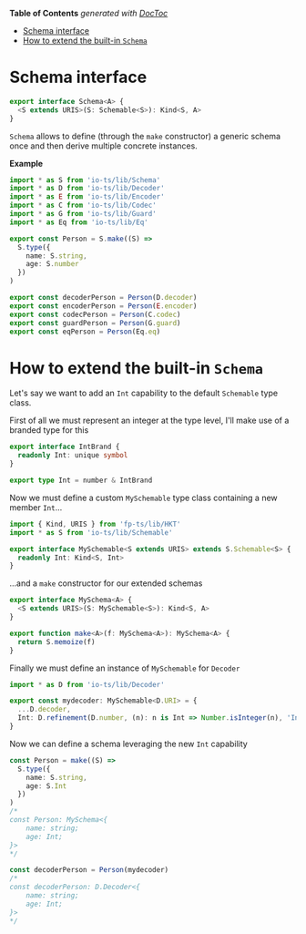 <!-- START doctoc generated TOC please keep comment here to allow auto update -->
<!-- DON'T EDIT THIS SECTION, INSTEAD RE-RUN doctoc TO UPDATE -->

**Table of Contents** _generated with [DocToc](https://github.com/thlorenz/doctoc)_

- [Schema interface](#schema-interface)
- [How to extend the built-in `Schema`](#how-to-extend-the-built-in-schema)

<!-- END doctoc generated TOC please keep comment here to allow auto update -->

# Schema interface

```ts
export interface Schema<A> {
  <S extends URIS>(S: Schemable<S>): Kind<S, A>
}
```

`Schema` allows to define (through the `make` constructor) a generic schema once and then derive multiple concrete instances.

**Example**

```ts
import * as S from 'io-ts/lib/Schema'
import * as D from 'io-ts/lib/Decoder'
import * as E from 'io-ts/lib/Encoder'
import * as C from 'io-ts/lib/Codec'
import * as G from 'io-ts/lib/Guard'
import * as Eq from 'io-ts/lib/Eq'

export const Person = S.make((S) =>
  S.type({
    name: S.string,
    age: S.number
  })
)

export const decoderPerson = Person(D.decoder)
export const encoderPerson = Person(E.encoder)
export const codecPerson = Person(C.codec)
export const guardPerson = Person(G.guard)
export const eqPerson = Person(Eq.eq)
```

# How to extend the built-in `Schema`

Let's say we want to add an `Int` capability to the default `Schemable` type class.

First of all we must represent an integer at the type level, I'll make use of a branded type for this

```ts
export interface IntBrand {
  readonly Int: unique symbol
}

export type Int = number & IntBrand
```

Now we must define a custom `MySchemable` type class containing a new member `Int`...

```ts
import { Kind, URIS } from 'fp-ts/lib/HKT'
import * as S from 'io-ts/lib/Schemable'

export interface MySchemable<S extends URIS> extends S.Schemable<S> {
  readonly Int: Kind<S, Int>
}
```

...and a `make` constructor for our extended schemas

```ts
export interface MySchema<A> {
  <S extends URIS>(S: MySchemable<S>): Kind<S, A>
}

export function make<A>(f: MySchema<A>): MySchema<A> {
  return S.memoize(f)
}
```

Finally we must define an instance of `MySchemable` for `Decoder`

```ts
import * as D from 'io-ts/lib/Decoder'

export const mydecoder: MySchemable<D.URI> = {
  ...D.decoder,
  Int: D.refinement(D.number, (n): n is Int => Number.isInteger(n), 'Int')
}
```

Now we can define a schema leveraging the new `Int` capability

```ts
const Person = make((S) =>
  S.type({
    name: S.string,
    age: S.Int
  })
)
/*
const Person: MySchema<{
    name: string;
    age: Int;
}>
*/

const decoderPerson = Person(mydecoder)
/*
const decoderPerson: D.Decoder<{
    name: string;
    age: Int;
}>
*/
```
